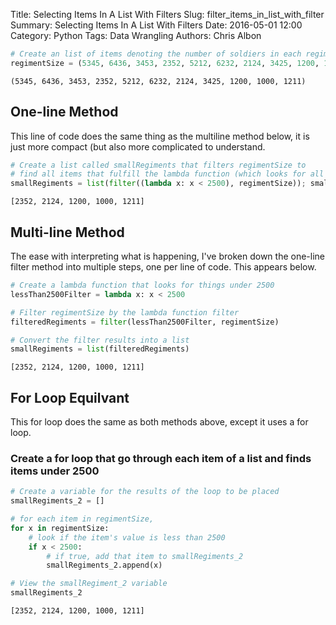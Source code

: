 Title: Selecting Items In A List With Filters
Slug: filter_items_in_list_with_filter
Summary: Selecting Items In A List With Filters
Date: 2016-05-01 12:00
Category: Python
Tags: Data Wrangling
Authors: Chris Albon




```python
# Create an list of items denoting the number of soldiers in each regiment, view the list
regimentSize = (5345, 6436, 3453, 2352, 5212, 6232, 2124, 3425, 1200, 1000, 1211); regimentSize
```




    (5345, 6436, 3453, 2352, 5212, 6232, 2124, 3425, 1200, 1000, 1211)



## One-line Method

This line of code does the same thing as the multiline method below, it is just more compact (but also more complicated to understand.


```python
# Create a list called smallRegiments that filters regimentSize to 
# find all items that fulfill the lambda function (which looks for all items under 2500).
smallRegiments = list(filter((lambda x: x < 2500), regimentSize)); smallRegiments
```




    [2352, 2124, 1200, 1000, 1211]



## Multi-line Method

The ease with interpreting what is happening, I've broken down the one-line filter method into multiple steps, one per line of code. This appears below.


```python
# Create a lambda function that looks for things under 2500
lessThan2500Filter = lambda x: x < 2500
```


```python
# Filter regimentSize by the lambda function filter
filteredRegiments = filter(lessThan2500Filter, regimentSize)
```


```python
# Convert the filter results into a list
smallRegiments = list(filteredRegiments)
```




    [2352, 2124, 1200, 1000, 1211]



## For Loop Equilvant

This for loop does the same as both methods above, except it uses a for loop.

### Create a for loop that go through each item of a list and finds items under 2500


```python
# Create a variable for the results of the loop to be placed
smallRegiments_2 = []

# for each item in regimentSize,
for x in regimentSize:
    # look if the item's value is less than 2500
    if x < 2500:
        # if true, add that item to smallRegiments_2
        smallRegiments_2.append(x)
```


```python
# View the smallRegiment_2 variable
smallRegiments_2
```




    [2352, 2124, 1200, 1000, 1211]


